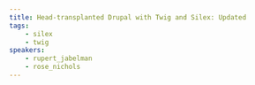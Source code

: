 ```yaml
---
title: Head-transplanted Drupal with Twig and Silex: Updated
tags:
    - silex
    - twig
speakers:
    - rupert_jabelman
    - rose_nichols
---
```

